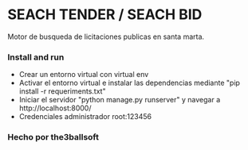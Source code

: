 # SEACH TENDER / SEACH BID #

Motor de busqueda de licitaciones publicas en santa marta.

### Install and run ###

* Crear un entorno virtual con virtual env
* Activar el entorno virtual e instalar las dependencias mediante "pip install -r requeriments.txt"
* Iniciar el servidor "python manage.py runserver" y navegar a http://localhost:8000/
* Credenciales administrador root:123456


### Hecho por the3ballsoft ###